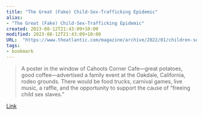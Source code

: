 ```yaml
---
title: "The Great (Fake) Child-Sex-Trafficking Epidemic"
alias:
- "The Great (Fake) Child-Sex-Trafficking Epidemic"
created: 2023-08-12T21:43:09+10:00
modified: 2023-08-12T21:43:09+10:00
URL:  "https://www.theatlantic.com/magazine/archive/2022/01/children-sex-trafficking-conspiracy-epidemic/620845/"
tags:
- bookmark
---
```


> A poster in the window of Cahoots Corner Cafe—great potatoes, good coffee—advertised a family event at the Oakdale, California, rodeo grounds. There would be food trucks, carnival games, live music, a raffle, and the opportunity to support the cause of “freeing child sex slaves.”

[Link](https://www.theatlantic.com/magazine/archive/2022/01/children-sex-trafficking-conspiracy-epidemic/620845/)